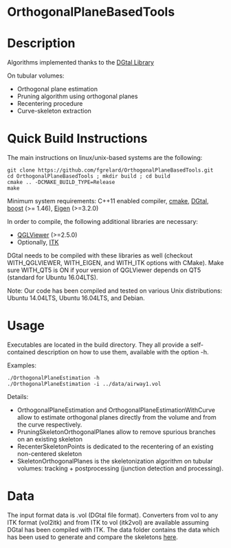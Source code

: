 # OrthogonalPlaneBasedTools

Description
===========
Algorithms implemented thanks to the [DGtal Library](http://dgtal.org/)

On tubular volumes:

* Orthogonal plane estimation
* Pruning algorithm using orthogonal planes
* Recentering procedure
* Curve-skeleton extraction



Quick Build Instructions
========================
The main instructions on linux/unix-based systems are the following:

```shell
git clone https://github.com/fgrelard/OrthogonalPlaneBasedTools.git
cd OrthogonalPlaneBasedTools ; mkdir build ; cd build
cmake .. -DCMAKE_BUILD_TYPE=Release
make
```

Minimum system requirements: C++11 enabled compiler, [cmake](http://cmake.org), [DGtal](http://dgtal.org/), [boost](http://boost.org) (>= 1.46), [Eigen](http://eigen.tuxfamily.org/index.php?title=Main_Page) (>=3.2.0)

In order to compile, the following additional libraries are necessary:
* [QGLViewer](http://libqglviewer.com/) (>=2.5.0)
* Optionally, [ITK](https://itk.org/)

DGtal needs to be compiled with these libraries as well (checkout WITH_QGLVIEWER, WITH_EIGEN, and WITH_ITK options with CMake). 
Make sure WITH_QT5 is ON if your version of QGLViewer depends on QT5 (standard for Ubuntu 16.04LTS).

Note: Our code has been compiled and tested on various Unix distributions: Ubuntu 14.04LTS, Ubuntu 16.04LTS, and Debian.


Usage
========================
Executables are located in the build directory. 
They all provide a self-contained description on how to use them, available with the option -h.

Examples:
```shell
./OrthogonalPlaneEstimation -h
./OrthogonalPlaneEstimation -i ../data/airway1.vol
```
Details:
* OrthogonalPlaneEstimation and OrthogonalPlaneEstimationWithCurve allow to estimate orthogonal planes directly from the volume and from the curve respectively.
* PruningSkeletonOrthogonalPlanes allow to remove spurious branches on an existing skeleton
* RecenterSkeletonPoints is dedicated to the recentering of an existing non-centered skeleton
* SkeletonOrthogonalPlanes is the skeletonization algorithm on tubular volumes: tracking + postprocessing (junction detection and processing).


Data
========================
The input format data is .vol (DGtal file format). Converters from vol to any ITK format (vol2itk) and from ITK to vol (itk2vol) are available assuming DGtal has been compiled with ITK.
The data folder contains the data which has been used to generate and compare the skeletons [here](https://fgrelard.github.io/OrthogonalPlaneBasedTools).

